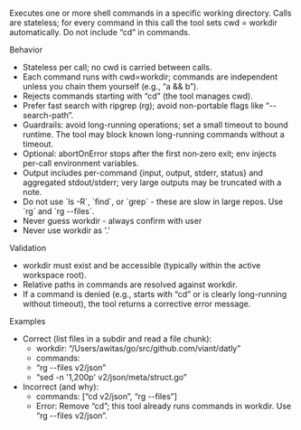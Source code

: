 Executes one or more shell commands in a specific working directory. Calls are stateless; for every command in this call the tool sets cwd = workdir automatically. Do not include “cd”
in commands.

Behavior

- Stateless per call; no cwd is carried between calls.
- Each command runs with cwd=workdir; commands are independent unless you chain them yourself (e.g., “a && b”).
- Rejects commands starting with “cd” (the tool manages cwd).
- Prefer fast search with ripgrep (rg); avoid non-portable flags like “--search-path”.
- Guardrails: avoid long-running operations; set a small timeout to bound runtime. The tool may block known long-running commands without a timeout.
- Optional: abortOnError stops after the first non‑zero exit; env injects per-call environment variables.
- Output includes per-command {input, output, stderr, status} and aggregated stdout/stderr; very large outputs may be truncated with a note.
- Do not use \`ls -R\`, \`find\`, or \`grep\` - these are slow in large repos. Use \`rg\` and \`rg --files\`.
- Never guess workdir - always confirm with user
- Never use workdir as '.'

Validation

- workdir must exist and be accessible (typically within the active workspace root).
- Relative paths in commands are resolved against workdir.
- If a command is denied (e.g., starts with “cd” or is clearly long-running without timeout), the tool returns a corrective error message.

Examples

- Correct (list files in a subdir and read a file chunk):
    - workdir: “/Users/awitas/go/src/github.com/viant/datly”
    - commands:
    - “rg --files v2/json”
    - “sed -n '1,200p' v2/json/meta/struct.go”
- Incorrect (and why):
    - commands: [“cd v2/json”, “rg --files”]
    - Error: Remove “cd”; this tool already runs commands in workdir. Use “rg --files v2/json”.